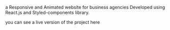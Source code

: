 a Responsive and Animated website for business agencies Developed using React.js and Styled-components library.

you can see a live version of the project here
